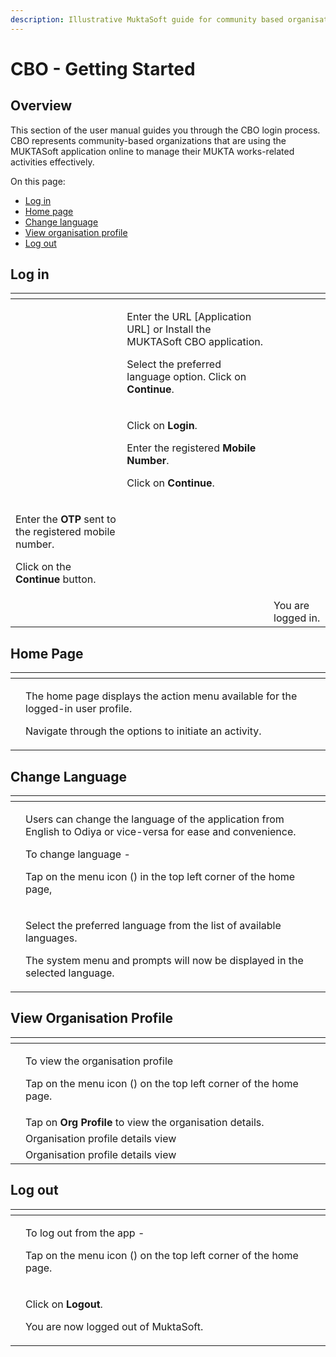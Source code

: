 ```yaml
---
description: Illustrative MuktaSoft guide for community based organisations
---
```


# CBO - Getting Started

## Overview <a href="#id-25ucugk0n5t1" id="id-25ucugk0n5t1"></a>

This section of the user manual guides you through the CBO login process. CBO represents community-based organizations that are using the MUKTASoft application online to manage their MUKTA works-related activities effectively.

On this page:

* [Log in](./#_q7o9e4i82bi2)
* [Home page](./#_th0pisijzcww)
* [Change language](./#_id3wlre5gufw)
* [View organisation profile](./#_95zo2uhk62j3)
* [Log out](./#_4crhlnimv28n)

## Log in <a href="#q7o9e4i82bi2" id="q7o9e4i82bi2"></a>

<table data-card-size="large" data-view="cards"><thead><tr><th></th><th></th><th></th></tr></thead><tbody><tr><td><img src="../../../../../../../.gitbook/assets/image (80).png" alt=""></td><td><p>Enter the URL [Application URL] or Install the MUKTASoft CBO application.</p><p>Select the preferred language option. Click on <strong>Continue</strong>.</p></td><td></td></tr><tr><td><img src="https://lh7-rt.googleusercontent.com/docsz/AD_4nXcwknL2JEuCxBlCZppauRrANR5vWu5l4Yb97RCKxcxjmtmgr116nDMvV-PzAkuQWV58E8MUo96iKdX7j8LqvQB3eZ5UOvQh0FBMhj5OlNQ_2BONKqp3w-zUXaZ_VczLvmxMUOr8?key=ofyZklN1BBXqbth91pheu9aU" alt=""></td><td><p>Click on <strong>Login</strong>. </p><p>Enter the registered <strong>Mobile Number</strong>. </p><p>Click on <strong>Continue</strong>.</p></td><td></td></tr><tr><td><p>Enter the <strong>OTP</strong> sent to the registered mobile number.</p><p>Click on the <strong>Continue</strong> button.</p></td><td></td><td><img src="../../../../../../../.gitbook/assets/image (96).png" alt=""></td></tr><tr><td><img src="../../../../../../../.gitbook/assets/image (121).png" alt=""></td><td></td><td>You are logged in.</td></tr></tbody></table>

## Home Page <a href="#th0pisijzcww" id="th0pisijzcww"></a>

<table data-card-size="large" data-view="cards"><thead><tr><th></th><th></th><th></th></tr></thead><tbody><tr><td><img src="../../../../../../../.gitbook/assets/image (100).png" alt=""></td><td><p>The home page displays the action menu available for the logged-in user profile. </p><p>Navigate through the options to initiate an activity.</p></td><td></td></tr></tbody></table>

## Change Language <a href="#id3wlre5gufw" id="id3wlre5gufw"></a>

<table data-card-size="large" data-view="cards"><thead><tr><th></th><th></th><th></th></tr></thead><tbody><tr><td><img src="../../../../../../../.gitbook/assets/image (105).png" alt=""></td><td><p>Users can change the language of the application from English to Odiya or vice-versa for ease and convenience.</p><p>To change language - </p><p>Tap on the menu icon (<img src="../../../../../../../.gitbook/assets/6 (12).png" alt="">) in the top left corner of the home page,</p></td><td></td></tr><tr><td><img src="../../../../../../../.gitbook/assets/image (94).png" alt=""></td><td><p>Select the preferred language from the list of available languages.</p><p>The system menu and prompts will now be displayed in the selected language.</p></td><td></td></tr></tbody></table>

## View Organisation Profile <a href="#id-95zo2uhk62j3" id="id-95zo2uhk62j3"></a>

<table data-card-size="large" data-view="cards"><thead><tr><th></th><th></th><th></th></tr></thead><tbody><tr><td><img src="../../../../../../../.gitbook/assets/image (98).png" alt=""></td><td><p>To view the organisation profile</p><p>Tap on the menu icon (<img src="../../../../../../../.gitbook/assets/9 (10).png" alt="">) on the top left corner of the home page.</p></td><td></td></tr><tr><td><img src="../../../../../../../.gitbook/assets/image (52).png" alt=""></td><td>Tap on <strong>Org Profile</strong> to view the organisation details.</td><td></td></tr><tr><td><img src="../../../../../../../.gitbook/assets/image (76).png" alt=""></td><td>Organisation profile details view</td><td></td></tr><tr><td><img src="../../../../../../../.gitbook/assets/image (87).png" alt=""></td><td>Organisation profile details view</td><td></td></tr></tbody></table>

## Log out <a href="#id-4crhlnimv28n" id="id-4crhlnimv28n"></a>

<table data-card-size="large" data-view="cards"><thead><tr><th></th><th></th><th></th></tr></thead><tbody><tr><td><img src="../../../../../../../.gitbook/assets/image (107).png" alt=""></td><td><p>To log out from the app -</p><p>Tap on the menu icon (<img src="../../../../../../../.gitbook/assets/14 (2).png" alt="">) on the top left corner of the home page.</p></td><td></td></tr><tr><td><img src="../../../../../../../.gitbook/assets/image (64).png" alt=""></td><td><p>Click on <strong>Logout</strong>. </p><p>You are now logged out of MuktaSoft.</p></td><td></td></tr></tbody></table>
